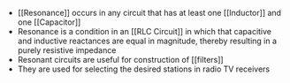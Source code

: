 - [[Resonance]] occurs in any circuit that has at least one [[Inductor]] and one [[Capacitor]]
- Resonance is a condition in an [[RLC Circuit]] in which that capacitive and inductive reactances are equal in magnitude, thereby resulting in a purely resistive impedance
- Resonant circuits are useful for construction of [[filters]]
- They are used for selecting the desired stations in radio TV receivers
